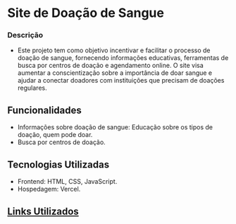 # Site de Doação de Sangue

### Descrição
- Este projeto tem como objetivo incentivar e facilitar o processo de doação de sangue, fornecendo informações educativas, ferramentas de busca por centros de doação e agendamento online. O site visa aumentar a conscientização sobre a importância de doar sangue e ajudar a conectar doadores com instituições que precisam de doações regulares.

## Funcionalidades
 - Informações sobre doação de sangue: Educação sobre os tipos de doação, quem pode doar.
 - Busca por centros de doação.
 
## Tecnologias Utilizadas
- Frontend: HTML, CSS, JavaScript.
- Hospedagem:  Vercel.

##  [Links  Utilizados](https://docs.google.com/document/d/1ct2PoPs_JDdjFpU7ewL3c4Cu7wpF58WVzXKZGJipJxM/edit?usp=sharing)
